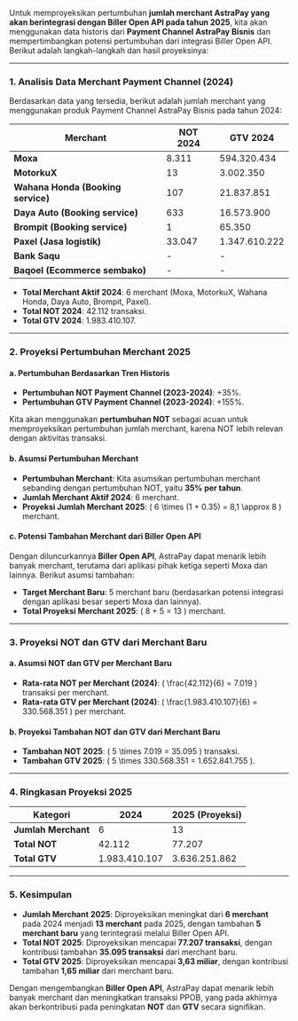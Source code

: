 Untuk memproyeksikan pertumbuhan **jumlah merchant AstraPay yang akan berintegrasi dengan Biller Open API pada tahun 2025**, kita akan menggunakan data historis dari **Payment Channel AstraPay Bisnis** dan mempertimbangkan potensi pertumbuhan dari integrasi Biller Open API. Berikut adalah langkah-langkah dan hasil proyeksinya:

---

### **1. Analisis Data Merchant Payment Channel (2024)**

Berdasarkan data yang tersedia, berikut adalah jumlah merchant yang menggunakan produk Payment Channel AstraPay Bisnis pada tahun 2024:

| **Merchant**                       | **NOT 2024** | **GTV 2024**      |
|------------------------------------|--------------|-------------------|
| **Moxa**                           | 8.311        | 594.320.434       |
| **MotorkuX**                       | 13           | 3.002.350         |
| **Wahana Honda (Booking service)** | 107          | 21.837.851        |
| **Daya Auto (Booking service)**    | 633          | 16.573.900        |
| **Brompit (Booking service)**      | 1            | 65.350            |
| **Paxel (Jasa logistik)**          | 33.047       | 1.347.610.222     |
| **Bank Saqu**                      | -            | -                 |
| **Baqoel (Ecommerce sembako)**     | -            | -                 |

- **Total Merchant Aktif 2024**: 6 merchant (Moxa, MotorkuX, Wahana Honda, Daya Auto, Brompit, Paxel).
- **Total NOT 2024**: 42.112 transaksi.
- **Total GTV 2024**: 1.983.410.107.

---

### **2. Proyeksi Pertumbuhan Merchant 2025**

#### **a. Pertumbuhan Berdasarkan Tren Historis**
- **Pertumbuhan NOT Payment Channel (2023-2024)**: +35%.
- **Pertumbuhan GTV Payment Channel (2023-2024)**: +155%.

Kita akan menggunakan **pertumbuhan NOT** sebagai acuan untuk memproyeksikan pertumbuhan jumlah merchant, karena NOT lebih relevan dengan aktivitas transaksi.

#### **b. Asumsi Pertumbuhan Merchant**
- **Pertumbuhan Merchant**: Kita asumsikan pertumbuhan merchant sebanding dengan pertumbuhan NOT, yaitu **35% per tahun**.
- **Jumlah Merchant Aktif 2024**: 6 merchant.
- **Proyeksi Jumlah Merchant 2025**: \( 6 \times (1 + 0.35) = 8,1 \approx 8 \) merchant.

#### **c. Potensi Tambahan Merchant dari Biller Open API**
Dengan diluncurkannya **Biller Open API**, AstraPay dapat menarik lebih banyak merchant, terutama dari aplikasi pihak ketiga seperti Moxa dan lainnya. Berikut asumsi tambahan:
- **Target Merchant Baru**: 5 merchant baru (berdasarkan potensi integrasi dengan aplikasi besar seperti Moxa dan lainnya).
- **Total Proyeksi Merchant 2025**: \( 8 + 5 = 13 \) merchant.

---

### **3. Proyeksi NOT dan GTV dari Merchant Baru**

#### **a. Asumsi NOT dan GTV per Merchant Baru**
- **Rata-rata NOT per Merchant (2024)**: \( \frac{42.112}{6} = 7.019 \) transaksi per merchant.
- **Rata-rata GTV per Merchant (2024)**: \( \frac{1.983.410.107}{6} = 330.568.351 \) per merchant.

#### **b. Proyeksi Tambahan NOT dan GTV dari Merchant Baru**
- **Tambahan NOT 2025**: \( 5 \times 7.019 = 35.095 \) transaksi.
- **Tambahan GTV 2025**: \( 5 \times 330.568.351 = 1.652.841.755 \).

---

### **4. Ringkasan Proyeksi 2025**

| **Kategori**                     | **2024**       | **2025 (Proyeksi)** |
|----------------------------------|----------------|---------------------|
| **Jumlah Merchant**              | 6              | 13                  |
| **Total NOT**                    | 42.112         | 77.207              |
| **Total GTV**                    | 1.983.410.107  | 3.636.251.862       |

---

### **5. Kesimpulan**
- **Jumlah Merchant 2025**: Diproyeksikan meningkat dari **6 merchant** pada 2024 menjadi **13 merchant** pada 2025, dengan tambahan **5 merchant baru** yang terintegrasi melalui Biller Open API.
- **Total NOT 2025**: Diproyeksikan mencapai **77.207 transaksi**, dengan kontribusi tambahan **35.095 transaksi** dari merchant baru.
- **Total GTV 2025**: Diproyeksikan mencapai **3,63 miliar**, dengan kontribusi tambahan **1,65 miliar** dari merchant baru.

Dengan mengembangkan **Biller Open API**, AstraPay dapat menarik lebih banyak merchant dan meningkatkan transaksi PPOB, yang pada akhirnya akan berkontribusi pada peningkatan **NOT** dan **GTV** secara signifikan.